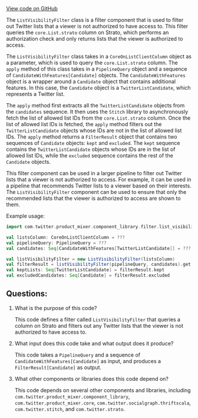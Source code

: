 [View code on GitHub](https://github.com/misbahsy/the-algorithm/product-mixer/component-library/src/main/scala/com/twitter/product_mixer/component_library/filter/list_visibility/ListVisibilityFilter.scala)

The `ListVisibilityFilter` class is a filter component that is used to filter out Twitter lists that a viewer is not authorized to have access to. This filter queries the `core.List.strato` column on Strato, which performs an authorization check and only returns lists that the viewer is authorized to access. 

The `ListVisibilityFilter` class takes in a `CoreOnListClientColumn` object as a parameter, which is used to query the `core.List.strato` column. The `apply` method of this class takes in a `PipelineQuery` object and a sequence of `CandidateWithFeatures[Candidate]` objects. The `CandidateWithFeatures` object is a wrapper around a `Candidate` object that contains additional features. In this case, the `Candidate` object is a `TwitterListCandidate`, which represents a Twitter list.

The `apply` method first extracts all the `TwitterListCandidate` objects from the `candidates` sequence. It then uses the `Stitch` library to asynchronously fetch the list of allowed list IDs from the `core.List.strato` column. Once the list of allowed list IDs is fetched, the `apply` method filters out the `TwitterListCandidate` objects whose IDs are not in the list of allowed list IDs. The `apply` method returns a `FilterResult` object that contains two sequences of `Candidate` objects: `kept` and `excluded`. The `kept` sequence contains the `TwitterListCandidate` objects whose IDs are in the list of allowed list IDs, while the `excluded` sequence contains the rest of the `Candidate` objects.

This filter component can be used in a larger pipeline to filter out Twitter lists that a viewer is not authorized to access. For example, it can be used in a pipeline that recommends Twitter lists to a viewer based on their interests. The `ListVisibilityFilter` component can be used to ensure that only the recommended lists that the viewer is authorized to access are shown to them. 

Example usage:

```scala
import com.twitter.product_mixer.component_library.filter.list_visibility.ListVisibilityFilter

val listsColumn: CoreOnListClientColumn = ???
val pipelineQuery: PipelineQuery = ???
val candidates: Seq[CandidateWithFeatures[TwitterListCandidate]] = ???

val listVisibilityFilter = new ListVisibilityFilter(listsColumn)
val filterResult = listVisibilityFilter(pipelineQuery, candidates).get
val keptLists: Seq[TwitterListCandidate] = filterResult.kept
val excludedCandidates: Seq[Candidate] = filterResult.excluded
```
## Questions: 
 1. What is the purpose of this code?
    
    This code defines a filter called `ListVisibilityFilter` that queries a column on Strato and filters out any Twitter lists that the viewer is not authorized to have access to.

2. What input does this code take and what output does it produce?
    
    This code takes a `PipelineQuery` and a sequence of `CandidateWithFeatures[Candidate]` as input, and produces a `FilterResult[Candidate]` as output.

3. What other components or libraries does this code depend on?
    
    This code depends on several other components and libraries, including `com.twitter.product_mixer.component_library`, `com.twitter.product_mixer.core`, `com.twitter.socialgraph.thriftscala`, `com.twitter.stitch`, and `com.twitter.strato`.